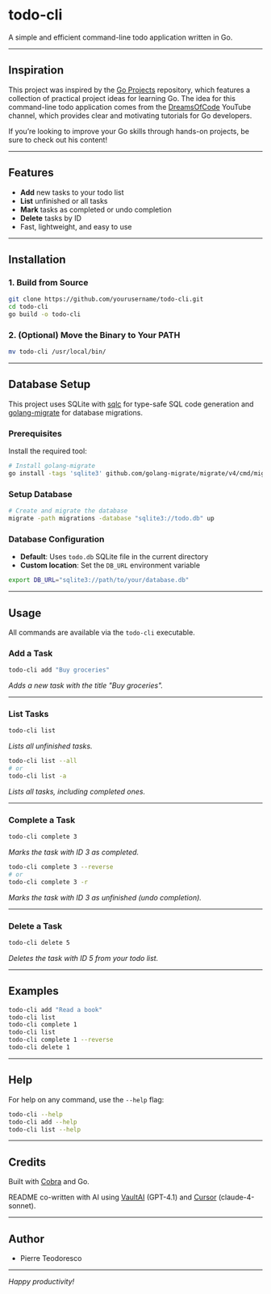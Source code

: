# todo-cli

A simple and efficient command-line todo application written in Go.

---

## Inspiration

This project was inspired by the [Go Projects](https://github.com/dreamsofcode-io/goprojects) repository, which features a collection of practical project ideas for learning Go. The idea for this command-line todo application comes from the [DreamsOfCode](https://youtube.com/@dreamsofcode) YouTube channel, which provides clear and motivating tutorials for Go developers.

If you’re looking to improve your Go skills through hands-on projects, be sure to check out his content!

---

## Features

- **Add** new tasks to your todo list
- **List** unfinished or all tasks
- **Mark** tasks as completed or undo completion
- **Delete** tasks by ID
- Fast, lightweight, and easy to use

---

## Installation

### 1. Build from Source

```sh
git clone https://github.com/yourusername/todo-cli.git
cd todo-cli
go build -o todo-cli
```

### 2. (Optional) Move the Binary to Your PATH

```sh
mv todo-cli /usr/local/bin/
```

---

## Database Setup

This project uses SQLite with [sqlc](https://sqlc.dev/) for type-safe SQL code generation and [golang-migrate](https://github.com/golang-migrate/migrate) for database migrations.

### Prerequisites

Install the required tool:

```sh
# Install golang-migrate
go install -tags 'sqlite3' github.com/golang-migrate/migrate/v4/cmd/migrate@latest
```

### Setup Database

```sh
# Create and migrate the database
migrate -path migrations -database "sqlite3://todo.db" up
```

### Database Configuration

- **Default**: Uses `todo.db` SQLite file in the current directory
- **Custom location**: Set the `DB_URL` environment variable

```sh
export DB_URL="sqlite3://path/to/your/database.db"
```

---

## Usage

All commands are available via the `todo-cli` executable.

### Add a Task

```sh
todo-cli add "Buy groceries"
```

_Adds a new task with the title "Buy groceries"._

---

### List Tasks

```sh
todo-cli list
```

_Lists all unfinished tasks._

```sh
todo-cli list --all
# or
todo-cli list -a
```

_Lists all tasks, including completed ones._

---

### Complete a Task

```sh
todo-cli complete 3
```

_Marks the task with ID 3 as completed._

```sh
todo-cli complete 3 --reverse
# or
todo-cli complete 3 -r
```

_Marks the task with ID 3 as unfinished (undo completion)._

---

### Delete a Task

```sh
todo-cli delete 5
```

_Deletes the task with ID 5 from your todo list._

---

## Examples

```sh
todo-cli add "Read a book"
todo-cli list
todo-cli complete 1
todo-cli list
todo-cli complete 1 --reverse
todo-cli delete 1
```

---

## Help

For help on any command, use the `--help` flag:

```sh
todo-cli --help
todo-cli add --help
todo-cli list --help
```

---

## Credits

Built with [Cobra](https://github.com/spf13/cobra) and Go.

README co-written with AI using [VaultAI](https://app.vaultai.eu) (GPT-4.1) and [Cursor](https://www.cursor.com/) (claude-4-sonnet).

---

## Author

- Pierre Teodoresco

---

_Happy productivity!_
